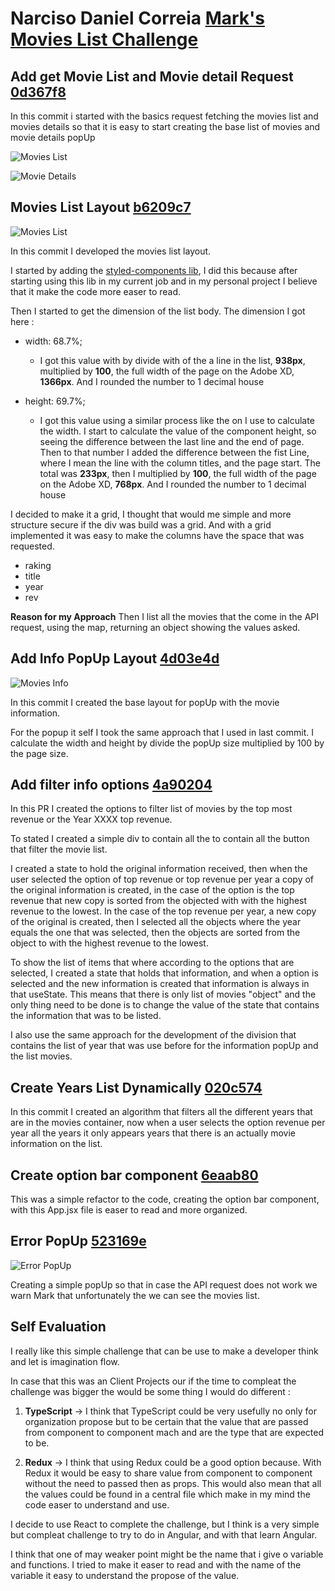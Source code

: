 # Narciso Daniel Correia [Mark's Movies List Challenge](https://github.com/narcisocorreia/movies-challenge)

## Add get Movie List and Movie detail Request [0d367f8](https://github.com/narcisocorreia/movies-challenge/commit/85e0bc20f9eea7d3c298472fb5f0a9a6dab838fb)

In this commit i started with the basics request fetching the movies list and movies details so that it is easy to start creating the base list of movies and movie details popUp

![Movies List](readME-assets/movies-list.png)

![Movie Details](readME-assets/movie-details.png)

## Movies List Layout [b6209c7](https://github.com/narcisocorreia/movies-challenge/commit/b6209c7a19b2653f851929818915010ccac446c5)

![Movies List](readME-assets/movies-list-layout.png)

In this commit I developed the movies list layout.

I started by adding the [styled-components lib](https://styled-components.com/), I did this because after starting using this lib in my current job and in my personal project I believe that it make the code more easer to read.

Then I started to get the dimension of the list body. The dimension I got here :

- width: 68.7%;

  - I got this value with by divide with of the a line in the list, **938px**, multiplied by **100**, the full width of the page on the Adobe XD, **1366px**. And I rounded the number to 1 decimal house

- height: 69.7%;

  - I got this value using a similar process like the on I use to calculate the width. I start to calculate the value of the component height, so seeing the difference between the last line and the end of page. Then to that number I added the difference between the fist Line, where I mean the line with the column titles, and the page start. The total was **233px**, then I multiplied by **100**, the full width of the page on the Adobe XD, **768px**. And I rounded the number to 1 decimal house

I decided to make it a grid, I thought that would me simple and more structure secure if the div was build was a grid. And with a grid implemented it was easy to make the columns have the space that was requested.

- raking
- title
- year
- rev

**Reason for my Approach**
Then I list all the movies that the come in the API request, using the map, returning an object showing the values asked.

## Add Info PopUp Layout [4d03e4d](https://github.com/narcisocorreia/movies-challenge/commit/4d03e4d4c62a272f4dadf1b3e77ebe1b001f2444)

![Movies Info](readME-assets/movie-info-layout.png)

In this commit I created the base layout for popUp with the movie information.

For the popup it self I took the same approach that I used in last commit. I calculate the width and height by divide the popUp size multiplied by 100 by the page size.

## Add filter info options [4a90204](https://github.com/narcisocorreia/movies-challenge/commit/4a902042cf978df10c03d4051b6ea26b137c287d)

In this PR I created the options to filter list of movies by the top most revenue or the Year XXXX top revenue.

To stated I created a simple div to contain all the to contain all the button that filter the movie list.

I created a state to hold the original information received, then when the user selected the option of top revenue or top revenue per year a copy of the original information is created, in the case of the option is the top revenue that new copy is sorted from the objected with with the highest revenue to the lowest. In the case of the top revenue per year, a new copy of the original is created, then I selected all the objects where the year equals the one that was selected, then the objects are sorted from the object to with the highest revenue to the lowest.

To show the list of items that where according to the options that are selected, I created a state that holds that information, and when a option is selected and the new information is created that information is always in that useState. This means that there is only list of movies "object" and the only thing need to be done is to change the value of the state that contains the information that was to be listed.

I also use the same approach for the development of the division that contains the list of year that was use before for the information popUp and the list movies.

## Create Years List Dynamically [020c574](https://github.com/narcisocorreia/movies-challenge/commit/020c574b7d559cd7095e8eded446ca9ae1b21f96)

In this commit I created an algorithm that filters all the different years that are in the movies container, now when a user selects the option revenue per year all the years it only appears years that there is an actually movie information on the list.

## Create option bar component [6eaab80](https://github.com/narcisocorreia/movies-challenge/commit/6eaab8032c4fa6a9f29d1c339c809bb82f1d5081)

This was a simple refactor to the code, creating the option bar component, with this App.jsx file is easer to read and more organized.

## Error PopUp [523169e](https://github.com/narcisocorreia/movies-challenge/commit/523169eea071864a0e9af8e2fca8fc55086440b7)

![Error PopUp](readME-assets/error-popup.png)

Creating a simple popUp so that in case the API request does not work we warn Mark that unfortunately the we can see the movies list.

## Self Evaluation

I really like this simple challenge that can be use to make a developer think and let is imagination flow.

In case that this was an Client Projects our if the time to compleat the challenge was bigger the would be some thing I would do different :

1. **TypeScript** -> I think that TypeScript could be very usefully no only for organization propose but to be certain that the value that are passed from component to component mach and are the type that are expected to be.

2. **Redux** -> I think that using Redux could be a good option because. With Redux it would be easy to share value from component to component without the need to passed then as props. This would also mean that all the values could be found in a central file which make in my mind the code easer to understand and use.

I decide to use React to complete the challenge, but I think is a very simple but compleat challenge to try to do in Angular, and with that learn Angular.

I think that one of may weaker point might be the name that i give o variable and functions. I tried to make it easer to read and with the name of the variable it easy to understand the propose of the value.
